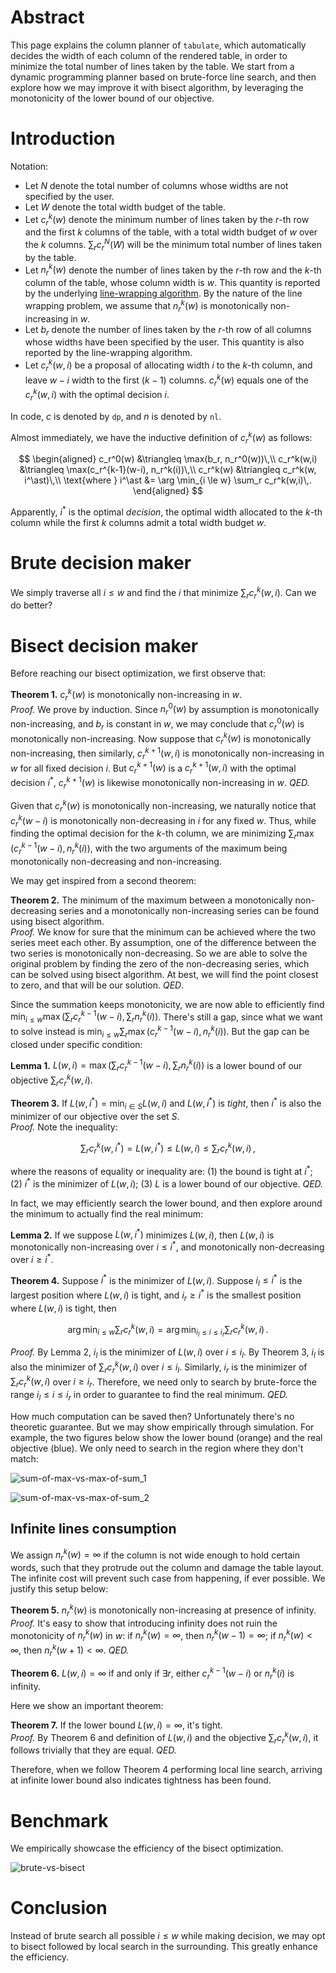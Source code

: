 # Abstract

This page explains the column planner of `tabulate`, which automatically decides the width of each column of the rendered table, in order to minimize the total number of lines taken by the table.
We start from a dynamic programming planner based on brute-force line search, and then explore how we may improve it with bisect algorithm, by leveraging the monotonicity of the lower bound of our objective.

# Introduction

Notation:

- Let $N$ denote the total number of columns whose widths are not specified by the user.
- Let $W$ denote the total width budget of the table.
- Let $c_r^k(w)$ denote the minimum number of lines taken by the $r$-th row and the first $k$ columns of the table, with a total width budget of $w$ over the $k$ columns. $\sum_r c_r^N(W)$ will be the minimum total number of lines taken by the table.
- Let $n_r^k(w)$ denote the number of lines taken by the $r$-th row and the $k$-th column of the table, whose column width is $w$. This quantity is reported by the underlying [line-wrapping algorithm][textwrap-rs]. By the nature of the line wrapping problem, we assume that $n_r^k(w)$ is monotonically non-increasing in $w$.
- Let $b_r$ denote the number of lines taken by the $r$-th row of all columns whose widths have been specified by the user. This quantity is also reported by the line-wrapping algorithm.
- Let $c_r^k(w,i)$ be a proposal of allocating width $i$ to the $k$-th column, and leave $w-i$ width to the first $(k-1)$ columns. $c_r^k(w)$ equals one of the $c_r^k(w,i)$ with the optimal decision $i$.

In code, $c$ is denoted by `dp`, and $n$ is denoted by `nl`.
<!-- TODO add code link -->

Almost immediately, we have the inductive definition of $c_r^k(w)$ as follows:

$$
\begin{aligned}
c_r^0(w) &\triangleq \max(b_r, n_r^0(w))\,\\
c_r^k(w,i) &\triangleq \max(c_r^{k-1}(w-i), n_r^k(i))\,\\
c_r^k(w) &\triangleq c_r^k(w, i^\ast)\,\\
\text{where } i^\ast &= \arg \min_{i \le w} \sum_r c_r^k(w,i)\,.
\end{aligned}
$$

Apparently, $i^\ast$ is the optimal *decision*, the optimal width allocated to the $k$-th column while the first $k$ columns admit a total width budget $w$.

[textwrap-rs]: https://docs.rs/textwrap/latest/textwrap/

# Brute decision maker

We simply traverse all $i \le w$ and find the $i$ that minimize $\sum_r c_r^k(w,i)$.
Can we do better?

# Bisect decision maker

Before reaching our bisect optimization, we first observe that:

**Theorem 1.**
$c_r^k(w)$ is monotonically non-increasing in $w$.<br>
*Proof.*
We prove by induction.
Since $n_r^0(w)$ by assumption is monotonically non-increasing, and $b_r$ is constant in $w$, we may conclude that $c_r^0(w)$ is monotonically non-increasing.
Now suppose that $c_r^k(w)$ is monotonically non-increasing, then similarly, $c_r^{k+1}(w,i)$ is monotonically non-increasing in $w$ for all fixed decision $i$.
But $c_r^{k+1}(w)$ is a $c_r^{k+1}(w,i)$ with the optimal decision $i^\ast$, $c_r^{k+1}(w)$ is likewise monotonically non-increasing in $w$.
*QED.*

Given that $c_r^k(w)$ is monotonically non-increasing, we naturally notice that $c_r^k(w-i)$ is monotonically non-decreasing in $i$ for any fixed $w$.
Thus, while finding the optimal decision for the $k$-th column, we are minimizing $\sum_r \max(c_r^{k-1}(w-i), n_r^k(i))$, with the two arguments of the maximum being monotonically non-decreasing and non-increasing.

We may get inspired from a second theorem:

**Theorem 2.**
The minimum of the maximum between a monotonically non-decreasing series and a monotonically non-increasing series can be found using bisect algorithm.<br>
*Proof.*
We know for sure that the minimum can be achieved where the two series meet each other.
By assumption, one of the difference between the two series is monotonically non-decreasing.
So we are able to solve the original problem by finding the zero of the non-decreasing series, which can be solved using bisect algorithm.
At best, we will find the point closest to zero, and that will be our solution.
*QED*.

Since the summation keeps monotonicity, we are now able to efficiently find $\min_{i \le w}\max(\sum_r c_r^{k-1}(w-i), \sum_r n_r^k(i))$.
There's still a gap, since what we want to solve instead is $\min_{i \le w}\sum_r \max(c_r^{k-1}(w-i), n_r^k(i))$.
But the gap can be closed under specific condition:

**Lemma 1.**
$L(w,i) = \max(\sum_r c_r^{k-1}(w-i), \sum_r n_r^k(i))$ is a lower bound of our objective $\sum_r c_r^k(w,i)$.

**Theorem 3.**
If $L(w,i^\ast) = \min_{i \in S} L(w,i)$ and $L(w,i^\ast)$ is *tight*, then $i^\ast$ is also the minimizer of our objective over the set $S$.<br>
*Proof.*
Note the inequality:

$$
\sum_r c_r^k(w,i^\ast) = L(w,i^\ast) \le L(w,i) \le \sum_r c_r^k(w,i)\,,
$$

where the reasons of equality or inequality are: (1) the bound is tight at $i^\ast$; (2) $i^\ast$ is the minimizer of $L(w,i)$; (3) $L$ is a lower bound of our objective.
*QED.*

In fact, we may efficiently search the lower bound, and then explore around the minimum to actually find the real minimum:

**Lemma 2.**
If we suppose $L(w,i^\ast)$ minimizes $L(w,i)$, then $L(w,i)$ is monotonically non-increasing over $i \le i^\ast$, and monotonically non-decreasing over $i \ge i^\ast$.

**Theorem 4.**
Suppose $i^\ast$ is the minimizer of $L(w,i)$.
Suppose $i_l \le i^\ast$ is the largest position where $L(w,i)$ is tight, and $i_r \ge i^\ast$ is the smallest position where $L(w,i)$ is tight, then

$$
\arg\min_{i \le w} \sum_r c_r^k(w,i) = \arg\min_{i_l \le i \le i_r} \sum_r c_r^k(w,i)\,.
$$

*Proof.*
By Lemma 2, $i_l$ is the minimizer of $L(w,i)$ over $i \le i_l$.
By Theorem 3, $i_l$ is also the minimizer of $\sum_r c_r^k(w,i)$ over $i \le i_l$.
Similarly, $i_r$ is the minimizer of $\sum_r c_r^k(w,i)$ over $i \ge i_r$.
Therefore, we need only to search by brute-force the range $i_l \le i \le i_r$ in order to guarantee to find the real minimum.
*QED.*

How much computation can be saved then?
Unfortunately there's no theoretic guarantee.
But we may show empirically through simulation.
For example, the two figures below show the lower bound (orange) and the real objective (blue).
We only need to search in the region where they don't match:

![sum-of-max-vs-max-of-sum_1](assets/sum-of-max-vs-max-of-sum_1.png)

![sum-of-max-vs-max-of-sum_2](assets/sum-of-max-vs-max-of-sum_2.png)

## Infinite lines consumption

We assign $n_r^k(w) = \infty$ if the column is not wide enough to hold certain words, such that they protrude out the column and damage the table layout.
The infinite cost will prevent such case from happening, if ever possible.
We justify this setup below:

**Theorem 5.**
$n_r^k(w)$ is monotonically non-increasing at presence of infinity.<br>
*Proof.*
It's easy to show that introducing infinity does not ruin the monotonicity of $n_r^k(w)$ in $w$: if $n_r^k(w) = \infty$, then $n_r^k(w-1) = \infty$; if $n_r^k(w) < \infty$, then $n_r^k(w+1) < \infty$.
*QED.*

**Theorem 6.**
$L(w,i) = \infty$ if and only if $\exists r$, either $c_r^{k-1}(w-i)$ or $n_r^k(i)$ is infinity.

Here we show an important theorem:

**Theorem 7.**
If the lower bound $L(w,i)=\infty$, it's tight.<br>
*Proof.*
By Theorem 6 and definition of $L(w,i)$ and the objective $\sum_r c_r^k(w,i)$, it follows trivially that they are equal.
*QED.*

Therefore, when we follow Theorem 4 performing local line search, arriving at infinite lower bound also indicates tightness has been found.

# Benchmark

We empirically showcase the efficiency of the bisect optimization.

![brute-vs-bisect](assets/brute-vs-bisect.png)

# Conclusion

Instead of brute search all possible $i \le w$ while making decision, we may opt to bisect followed by local search in the surrounding.
This greatly enhance the efficiency.

